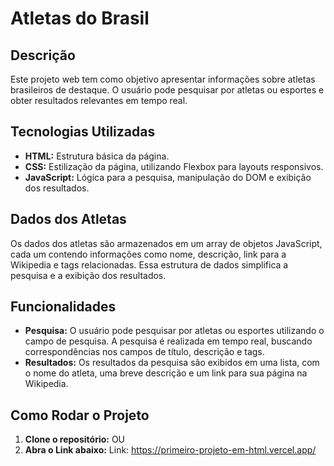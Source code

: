 # Atletas do Brasil

## Descrição
Este projeto web tem como objetivo apresentar informações sobre atletas brasileiros de destaque. O usuário pode pesquisar por atletas ou esportes e obter resultados relevantes em tempo real.

## Tecnologias Utilizadas
* **HTML:** Estrutura básica da página.
* **CSS:** Estilização da página, utilizando Flexbox para layouts responsivos.
* **JavaScript:** Lógica para a pesquisa, manipulação do DOM e exibição dos resultados.

## Dados dos Atletas
Os dados dos atletas são armazenados em um array de objetos JavaScript, cada um contendo informações como nome, descrição, link para a Wikipedia e tags relacionadas. Essa estrutura de dados simplifica a pesquisa e a exibição dos resultados.

## Funcionalidades
* **Pesquisa:** O usuário pode pesquisar por atletas ou esportes utilizando o campo de pesquisa. A pesquisa é realizada em tempo real, buscando correspondências nos campos de título, descrição e tags.
* **Resultados:** Os resultados da pesquisa são exibidos em uma lista, com o nome do atleta, uma breve descrição e um link para sua página na Wikipedia.

## Como Rodar o Projeto
1. **Clone o repositório:**
   OU
2. **Abra o Link abaixo:**
Link: https://primeiro-projeto-em-html.vercel.app/
